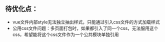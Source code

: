 ## 待优化点：
- vue文件内部style无法独立抽出样式，只能通过引入css文件的方式加载样式
- 公用css文件问题：多页面打包时，如果都引入了同一个css，无法服用这个css，希望能将这个css文件作为一个公共模块单独引用